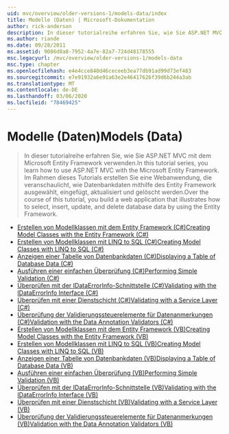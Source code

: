 ```yaml
---
uid: mvc/overview/older-versions-1/models-data/index
title: Modelle (Daten) | Microsoft-Dokumentation
author: rick-anderson
description: In dieser tutorialreihe erfahren Sie, wie Sie ASP.NET MVC mit dem Microsoft Entity Framework verwenden. Im Rahmen dieses Tutorials erstellen Sie eine Webanwendung...
ms.author: riande
ms.date: 09/28/2011
ms.assetid: 9086d8a8-7952-4a7e-82a7-724d48178555
msc.legacyurl: /mvc/overview/older-versions-1/models-data
msc.type: chapter
ms.openlocfilehash: e4e4cce840d46ceceeb3ea77db91ad99d73ef483
ms.sourcegitcommit: e7e91932a6e91a63e2e46417626f39d6b244a3ab
ms.translationtype: MT
ms.contentlocale: de-DE
ms.lasthandoff: 03/06/2020
ms.locfileid: "78469425"
---
```

# <a name="models-data"></a><span data-ttu-id="ec387-104">Modelle (Daten)</span><span class="sxs-lookup"><span data-stu-id="ec387-104">Models (Data)</span></span>

> <span data-ttu-id="ec387-105">In dieser tutorialreihe erfahren Sie, wie Sie ASP.NET MVC mit dem Microsoft Entity Framework verwenden.</span><span class="sxs-lookup"><span data-stu-id="ec387-105">In this tutorial series, you learn how to use ASP.NET MVC with the Microsoft Entity Framework.</span></span> <span data-ttu-id="ec387-106">Im Rahmen dieses Tutorials erstellen Sie eine Webanwendung, die veranschaulicht, wie Datenbankdaten mithilfe des Entity Framework ausgewählt, eingefügt, aktualisiert und gelöscht werden.</span><span class="sxs-lookup"><span data-stu-id="ec387-106">Over the course of this tutorial, you build a web application that illustrates how to select, insert, update, and delete database data by using the Entity Framework.</span></span>

- [<span data-ttu-id="ec387-107">Erstellen von Modellklassen mit dem Entity Framework (C#)</span><span class="sxs-lookup"><span data-stu-id="ec387-107">Creating Model Classes with the Entity Framework (C#)</span></span>](creating-model-classes-with-the-entity-framework-cs.md)
- [<span data-ttu-id="ec387-108">Erstellen von Modellklassen mit LINQ to SQL (C#)</span><span class="sxs-lookup"><span data-stu-id="ec387-108">Creating Model Classes with LINQ to SQL (C#)</span></span>](creating-model-classes-with-linq-to-sql-cs.md)
- [<span data-ttu-id="ec387-109">Anzeigen einer Tabelle von Datenbankdaten (C#)</span><span class="sxs-lookup"><span data-stu-id="ec387-109">Displaying a Table of Database Data (C#)</span></span>](displaying-a-table-of-database-data-cs.md)
- [<span data-ttu-id="ec387-110">Ausführen einer einfachen Überprüfung (C#)</span><span class="sxs-lookup"><span data-stu-id="ec387-110">Performing Simple Validation (C#)</span></span>](performing-simple-validation-cs.md)
- [<span data-ttu-id="ec387-111">Überprüfen mit der IDataErrorInfo-Schnittstelle (C#)</span><span class="sxs-lookup"><span data-stu-id="ec387-111">Validating with the IDataErrorInfo Interface (C#)</span></span>](validating-with-the-idataerrorinfo-interface-cs.md)
- [<span data-ttu-id="ec387-112">Überprüfen mit einer Dienstschicht (C#)</span><span class="sxs-lookup"><span data-stu-id="ec387-112">Validating with a Service Layer (C#)</span></span>](validating-with-a-service-layer-cs.md)
- [<span data-ttu-id="ec387-113">Überprüfung der Validierungssteuerelemente für Datenanmerkungen (C#)</span><span class="sxs-lookup"><span data-stu-id="ec387-113">Validation with the Data Annotation Validators (C#)</span></span>](validation-with-the-data-annotation-validators-cs.md)
- [<span data-ttu-id="ec387-114">Erstellen von Modellklassen mit dem Entity Framework (VB)</span><span class="sxs-lookup"><span data-stu-id="ec387-114">Creating Model Classes with the Entity Framework (VB)</span></span>](creating-model-classes-with-the-entity-framework-vb.md)
- [<span data-ttu-id="ec387-115">Erstellen von Modellklassen mit LINQ to SQL (VB)</span><span class="sxs-lookup"><span data-stu-id="ec387-115">Creating Model Classes with LINQ to SQL (VB)</span></span>](creating-model-classes-with-linq-to-sql-vb.md)
- [<span data-ttu-id="ec387-116">Anzeigen einer Tabelle von Datenbankdaten (VB)</span><span class="sxs-lookup"><span data-stu-id="ec387-116">Displaying a Table of Database Data (VB)</span></span>](displaying-a-table-of-database-data-vb.md)
- [<span data-ttu-id="ec387-117">Ausführen einer einfachen Überprüfung (VB)</span><span class="sxs-lookup"><span data-stu-id="ec387-117">Performing Simple Validation (VB)</span></span>](performing-simple-validation-vb.md)
- [<span data-ttu-id="ec387-118">Überprüfen mit der IDataErrorInfo-Schnittstelle (VB)</span><span class="sxs-lookup"><span data-stu-id="ec387-118">Validating with the IDataErrorInfo Interface (VB)</span></span>](validating-with-the-idataerrorinfo-interface-vb.md)
- [<span data-ttu-id="ec387-119">Überprüfen mit einer Dienstschicht (VB)</span><span class="sxs-lookup"><span data-stu-id="ec387-119">Validating with a Service Layer (VB)</span></span>](validating-with-a-service-layer-vb.md)
- [<span data-ttu-id="ec387-120">Überprüfung der Validierungssteuerelemente für Datenanmerkungen (VB)</span><span class="sxs-lookup"><span data-stu-id="ec387-120">Validation with the Data Annotation Validators (VB)</span></span>](validation-with-the-data-annotation-validators-vb.md)
